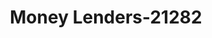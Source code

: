 ---
f_zip-code: 59102
f_state-code: MT
title: Money Lenders-21282
f_phone: 406-651-1944
f_city-only: Billings
f_address: 2010 Grand Ave Billings
f_location-unique-id: '21282'
slug: money-lenders-21282
updated-on: '2024-05-30T13:46:58.046Z'
created-on: '2024-05-30T13:36:59.803Z'
published-on: '2024-05-30T13:54:32.469Z'
f_city-state: cms/city/billings-mt.md
f_company: cms/company/money-lenders.md
f_state: cms/state/montana.md
layout: '[payday-loan].html'
tags: payday-loan
---